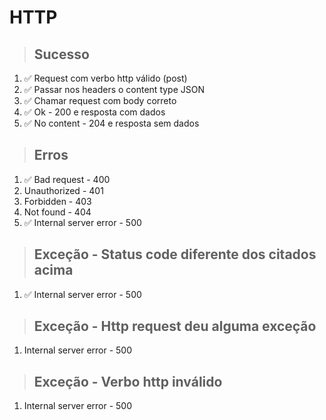 # HTTP

> ## Sucesso
1. ✅ Request com verbo http válido (post)
2. ✅ Passar nos headers o content type JSON
3. ✅ Chamar request com body correto
4. ✅ Ok - 200 e resposta com dados
5. ✅ No content - 204 e resposta sem dados

> ## Erros
1. ✅ Bad request - 400
2. Unauthorized - 401
3. Forbidden - 403
4. Not found - 404
5. ✅ Internal server error - 500

> ## Exceção - Status code diferente dos citados acima
1. ✅ Internal server error - 500

> ## Exceção - Http request deu alguma exceção
1. Internal server error - 500

> ## Exceção - Verbo http inválido
1. Internal server error - 500